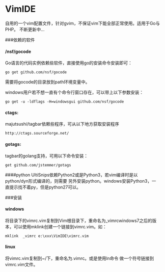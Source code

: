 VimIDE
======

自用的一个vim配置文件，针对gvim，不保证vim下能全部正常使用。适用于Go与PHP。
不断更新中...

###依赖的软件

#### /nsf/gocode
Go语言的代码实例依赖些软件，直接使用go的安装命令安装即可：

    go get github.com/nsf/gocode

需要将gocode的目录放到path环境变量中。

windows用户若不想一直有个命令行窗口存在，可以带上以下参数安装：

    go get -u -ldflags -H=windowsgui github.com/nsf/gocode

#### ctags:
majutsushi/tagbar依赖些程序，可从以下地方获取安装程序

    http://ctags.sourceforge.net/

#### gotags:
tagbar的golang支持，可用以下命令安装：

    get github.com/jstemmer/gotags

####python
UltiSnips依赖Python2或是Python3，若vim编译时是以python/dyn形式编译的，则需要
另外安装python。windows安装Python3，一直提示找不着py，但是python27可以。

###安装

#### windows
将目录下的vimrc.vim复制到Vim根目录下，重命名为_vimrcwindows7之后的版
本，可以使用mklink创建一个链接到vimrc.vim。如：

    mklink  _vimrc e:\xxx\VimIDE\vimrc.vim

#### linux
将vimrc.vim复制到~/下，重命名为.vimrc。或是使用ln命令
做一个符号链接到vimrc.vim文件。

